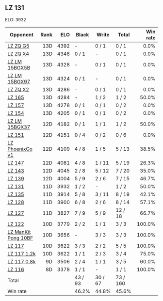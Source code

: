 ## LZ 131 ##

ELO: 3932

Opponent | Rank | ELO | Black | Write | Total | Win rate
---------|-----:|----:|-------|-------|-------|-------:
[LZ ZQ G5](LZ%20ZQ%20G5.md) | 13D | 4392 | - | 0 / 1 | 0 / 1 | 0.0%
[LZ ZQ X4](LZ%20ZQ%20X4.md) | 13D | 4348 | 0 / 1 | - | 0 / 1 | 0.0%
[LZ LM 15BGX5B](LZ%20LM%2015BGX5B.md) | 13D | 4328 | - | 0 / 1 | 0 / 1 | 0.0%
[LZ LM 15BGX97](LZ%20LM%2015BGX97.md) | 13D | 4324 | 0 / 1 | - | 0 / 1 | 0.0%
[LZ ZQ X2](LZ%20ZQ%20X2.md) | 13D | 4286 | - | 0 / 1 | 0 / 1 | 0.0%
[LZ 165](LZ%20165.md) | 13D | 4284 | - | 1 / 2 | 1 / 2 | 50.0%
[LZ 157](LZ%20157.md) | 13D | 4278 | 0 / 1 | 0 / 1 | 0 / 2 | 0.0%
[LZ 154](LZ%20154.md) | 13D | 4205 | 0 / 1 | 0 / 1 | 0 / 2 | 0.0%
[LZ LM 15BGX37](LZ%20LM%2015BGX37.md) | 12D | 4182 | 0 / 1 | 1 / 1 | 1 / 2 | 50.0%
[LZ 151](LZ%20151.md) | 12D | 4151 | 0 / 4 | 0 / 2 | 0 / 6 | 0.0%
[LZ PhoenixGo v1](LZ%20PhoenixGo%20v1.md) | 12D | 4109 | 4 / 8 | 1 / 5 | 5 / 13 | 38.5%
[LZ 147](LZ%20147.md) | 12D | 4081 | 4 / 8 | 1 / 11 | 5 / 19 | 26.3%
[LZ 143](LZ%20143.md) | 12D | 4045 | 2 / 8 | 5 / 12 | 7 / 20 | 35.0%
[LZ 139](LZ%20139.md) | 12D | 4004 | 5 / 9 | 2 / 6 | 7 / 15 | 46.7%
[LZ 131](LZ%20131.md) | 11D | 3932 | 1 / 2 | - | 1 / 2 | 50.0%
[LZ 135](LZ%20135.md) | 11D | 3914 | 5 / 8 | 3 / 11 | 8 / 19 | 42.1%
[LZ 128](LZ%20128.md) | 11D | 3900 | 6 / 8 | 2 / 6 | 8 / 14 | 57.1%
[LZ 127](LZ%20127.md) | 11D | 3827 | 7 / 9 | 5 / 9 | 12 / 18 | 66.7%
[LZ 122](LZ%20122.md) | 10D | 3779 | 2 / 2 | 1 / 1 | 3 / 3 | 100.0%
[LZ ManKit Pong 10BF](LZ%20ManKit%20Pong%2010BF.md) | 10D | 3656 | - | 3 / 3 | 3 / 3 | 100.0%
[LZ 117](LZ%20117.md) | 10D | 3622 | 3 / 3 | 2 / 2 | 5 / 5 | 100.0%
[LZ 117 1.2k](LZ%20117%201.2k.md) | 10D | 3622 | 1 / 1 | 2 / 3 | 3 / 4 | 75.0%
[LZ 117 0.8k](LZ%20117%200.8k.md) | 9D | 3506 | 2 / 4 | 1 / 1 | 3 / 5 | 60.0%
[LZ 116](LZ%20116.md) | 8D | 3378 | 1 / 1 | - | 1 / 1 | 100.0%
Total | | | 43 / 93 | 30 / 67 | 73 / 160 | 
Win rate| | | 46.2% | 44.8% | 45.6% | 
